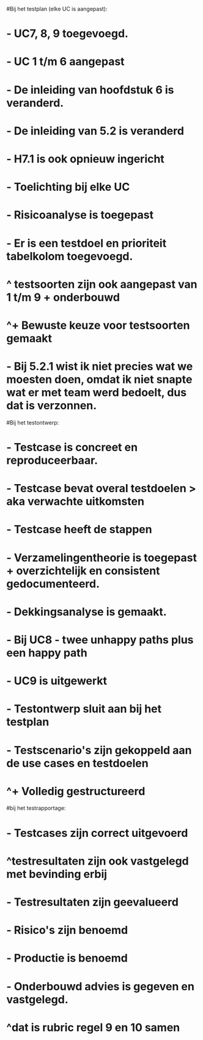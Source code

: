 
#Bij het testplan (elke UC is aangepast):
#    - UC7, 8, 9 toegevoegd. 
#    - UC 1 t/m 6 aangepast
#    - De inleiding van hoofdstuk 6 is veranderd.
#    - De inleiding van 5.2 is veranderd
#    - H7.1 is ook opnieuw ingericht
#    - Toelichting bij elke UC
#    - Risicoanalyse is toegepast
#    - Er is een testdoel en prioriteit tabelkolom toegevoegd.
#    ^ testsoorten zijn ook aangepast van 1 t/m 9 + onderbouwd
#       ^+ Bewuste keuze voor testsoorten gemaakt
#   - Bij 5.2.1 wist ik niet precies wat we moesten doen, omdat ik niet snapte wat er met team werd bedoelt, dus dat is verzonnen.

#Bij het testontwerp:
#   - Testcase is concreet en reproduceerbaar.
#   - Testcase bevat overal testdoelen > aka verwachte uitkomsten
#   - Testcase heeft de stappen
#   - Verzamelingentheorie is toegepast + overzichtelijk en consistent gedocumenteerd.
#   - Dekkingsanalyse is gemaakt.
#   - Bij UC8 - twee unhappy paths plus een happy path
#   - UC9 is uitgewerkt
#   - Testontwerp sluit aan bij het testplan
#   - Testscenario's zijn gekoppeld aan de use cases en testdoelen
#       ^+ Volledig gestructureerd

#bij het testrapportage:
#   - Testcases zijn correct uitgevoerd
#       ^testresultaten zijn ook vastgelegd met bevinding erbij
#   - Testresultaten zijn geevalueerd
#   - Risico's zijn benoemd
#   - Productie is benoemd
#   - Onderbouwd advies is gegeven en vastgelegd.
#       ^dat is rubric regel 9 en 10 samen

  

